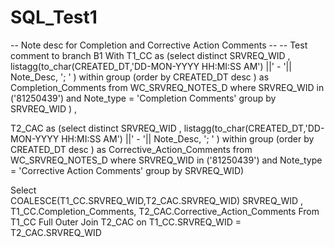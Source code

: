 # SQL_Test1

-- Note desc for Completion and Corrective Action Comments --
-- Test comment to branch B1
With T1_CC as
(select distinct SRVREQ_WID ,  
listagg(to_char(CREATED_DT,'DD-MON-YYYY HH:MI:SS AM') ||' - '|| Note_Desc, '; ' ) within group (order by CREATED_DT desc ) as Completion_Comments
from WC_SRVREQ_NOTES_D
where SRVREQ_WID  in ('81250439')
and Note_type = 'Completion Comments'
group by SRVREQ_WID
) ,

T2_CAC as
(select distinct SRVREQ_WID , 
listagg(to_char(CREATED_DT,'DD-MON-YYYY HH:MI:SS AM') ||' - '|| Note_Desc, '; ' ) within group (order by CREATED_DT desc ) as Corrective_Action_Comments
from WC_SRVREQ_NOTES_D
where SRVREQ_WID  in ('81250439')
and Note_type = 'Corrective Action Comments'
group by SRVREQ_WID)

Select  
COALESCE(T1_CC.SRVREQ_WID,T2_CAC.SRVREQ_WID) SRVREQ_WID , 
T1_CC.Completion_Comments, 
T2_CAC.Corrective_Action_Comments
From T1_CC 
Full Outer Join T2_CAC on T1_CC.SRVREQ_WID = T2_CAC.SRVREQ_WID
